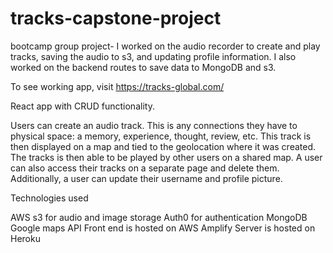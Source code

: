 # tracks-capstone-project
bootcamp group project-  I worked on the audio recorder to create and play tracks, saving the audio to s3, and updating profile information.  I also worked on the backend routes to save data to MongoDB and s3.  

To see working app, visit https://tracks-global.com/

React app with CRUD functionality.

Users can create an audio track.  This is any connections they have to physical space: a memory, experience, thought, review, etc.  This track is then displayed on a map and tied to the geolocation where it was created.  The tracks is then able to be played by other users on a shared map.  A user can also access their tracks on a separate page and delete them.  Additionally, a user can update their username and profile picture.

Technologies used

AWS s3 for audio and image storage
Auth0 for authentication
MongoDB
Google maps API
Front end is hosted on AWS Amplify
Server is hosted on Heroku
